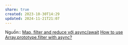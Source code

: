 ```yaml
---
share: true
created: 2023-10-30T14:29
updated: 2024-11-21T21:07
---
```

Nguồn:: [Map, filter and reduce với async/await](https://anonystick.com/blog-developer/map-filter-and-reduce-voi-asyncawait-2020042532834108)
[How to use Array.prototype.filter with async?](https://stackoverflow.com/q/47095019/3416774)